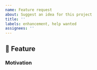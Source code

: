 ```yaml
---
name: Feature request
about: Suggest an idea for this project
title: ''
labels: enhancement, help wanted
assignees: ''
---
```


## 🚀 Feature

<!-- A clear and concise description of the feature proposal -->

### Motivation

<!-- Please outline the motivation for the proposal. Is your feature request related to a problem? e.g., I'm always frustrated when [...]. If this is related to another GitHub issue, please link here too -->
